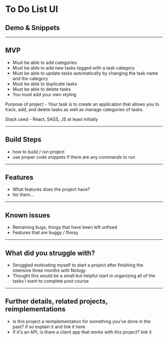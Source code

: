 # To Do List UI

## Demo & Snippets

---

## MVP

- Must be able to add categories
- Must be able to add new tasks tagged with a task category
- Must be able to update tasks automatically by changing the task name and the category
- Must be able to duplicate tasks
- Must be able to delete tasks
- You must add your own styling

Purpose of project -
Your task is to create an application that allows you to track, add, and delete tasks as well as manage categories of tasks.

Stack used -
React, SASS, JS at least initially

---

## Build Steps

- how to build / run project
- use proper code snippets if there are any commands to run

---

## Features

- What features does the project have?
- list them...

---

## Known issues

- Remaining bugs, things that have been left unfixed
- Features that are buggy / flimsy

---

## What did you struggle with?

- Struggled motivating myself to start a project after finishing the intensive three months with Nology
- Thought this would be a small but helpful start in organizing all of the tasks I want to complete post course

---

## Further details, related projects, reimplementations

- Is this project a reimplementation for something you've done in the past? if so explain it and link it here.
- If it's an API, is there a client app that works with this project? link it

